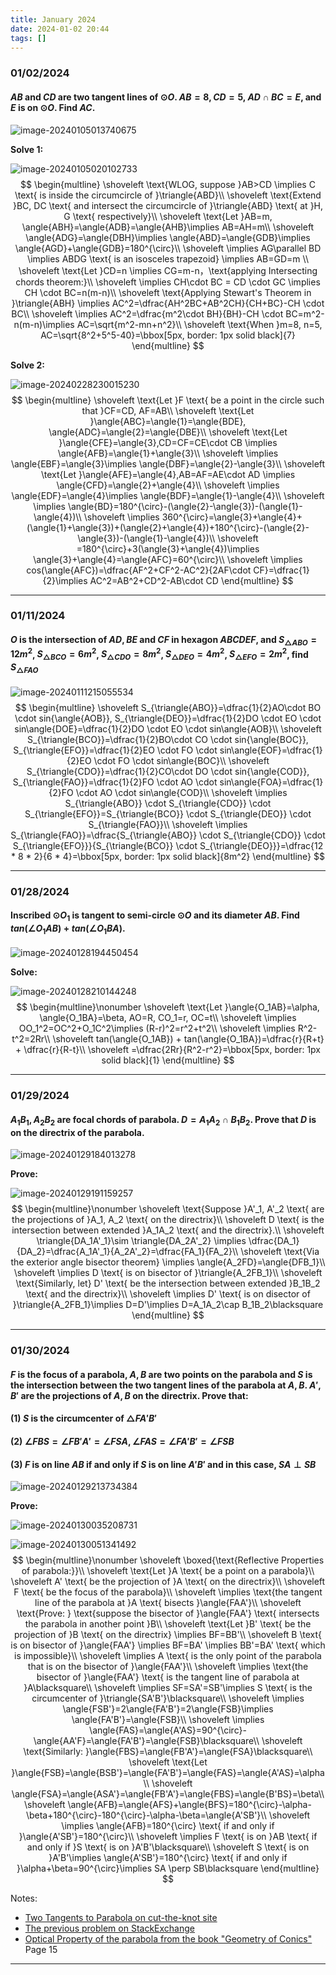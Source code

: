 ```yaml
---
title: January 2024
date: 2024-01-02 20:44
tags: []
---
```


### 01/02/2024

#### $AB$ and $CD$ are two tangent lines of $\odot{O}$. $AB=8, CD=5$, $AD\cap BC=E$, and $E$ is on $\odot{O}$. Find $AC$.

![image-20240105013740675](/assets/images/2024/image-20240102204608865.png)

**Solve 1:**

![image-20240105020102733](/assets/images/2024/image-20240105020102733.png)
$$
\begin{multline}
\shoveleft \text{WLOG, suppose }AB>CD \implies C \text{ is inside the circumcircle of }\triangle{ABD}\\
\shoveleft \text{Extend }BC, DC \text{ and intersect the circumcircle of }\triangle{ABD} \text{ at }H, G \text{ respectively}\\
\shoveleft \text{Let }AB=m, \angle{ABH}=\angle{ADB}=\angle{AHB}\implies AB=AH=m\\
\shoveleft \angle{ADG}=\angle{DBH}\implies \angle{ABD}=\angle{GDB}\implies \angle{AGD}+\angle{GDB}=180^{\circ}\\
\shoveleft \implies AG\parallel BD \implies ABDG \text{ is an isosceles trapezoid} \implies AB=GD=m \\
\shoveleft \text{Let }CD=n \implies CG=m-n，\text{applying Intersecting chords theorem:}\\
\shoveleft \implies CH\cdot BC = CD \cdot GC \implies CH \cdot BC=n(m-n)\\
\shoveleft \text{Applying Stewart's Theorem in }\triangle{ABH} \implies  AC^2=\dfrac{AH^2BC+AB^2CH}{CH+BC}-CH \cdot BC\\
\shoveleft \implies AC^2=\dfrac{m^2\cdot BH}{BH}-CH \cdot BC=m^2-n(m-n)\implies AC=\sqrt{m^2-mn+n^2}\\
\shoveleft \text{When }m=8, n=5, AC=\sqrt{8^2+5^5-40}=\bbox[5px, border: 1px solid black]{7}
\end{multline}
$$

**Solve 2:**

![image-20240228230015230](/assets/images/2024/image-20240228195939223.png)
$$
\begin{multline}
\shoveleft \text{Let }F \text{ be a point in the circle such that }CF=CD, AF=AB\\
\shoveleft \text{Let }\angle{ABC}=\angle{1}=\angle{BDE}, \angle{ADC}=\angle{2}=\angle{DBE}\\
\shoveleft \text{Let }\angle{CFE}=\angle{3},CD=CF=CE\cdot CB \implies \angle{AFB}=\angle{1}+\angle{3}\\
\shoveleft \implies \angle{EBF}=\angle{3}\implies \angle{DBF}=\angle{2}-\angle{3}\\
\shoveleft \text{Let }\angle{AFE}=\angle{4},AB=AF=AE\cdot AD \implies \angle{CFD}=\angle{2}+\angle{4}\\
\shoveleft \implies \angle{EDF}=\angle{4}\implies \angle{BDF}=\angle{1}-\angle{4}\\
\shoveleft \implies \angle{BD}=180^{\circ}-(\angle{2}-\angle{3})-(\angle{1}-\angle{4})\\
\shoveleft \implies 360^{\circ}=\angle{3}+\angle{4}+(\angle{1}+\angle{3})+(\angle{2}+\angle{4})+180^{\circ}-(\angle{2}-\angle{3})-(\angle{1}-\angle{4})\\
\shoveleft =180^{\circ}+3(\angle{3}+\angle{4})\implies \angle{3}+\angle{4}=\angle{AFC}=60^{\circ}\\
\shoveleft \implies cos(\angle{AFC})=\dfrac{AF^2+CF^2-AC^2}{2AF\cdot CF}=\dfrac{1}{2}\implies AC^2=AB^2+CD^2-AB\cdot CD
\end{multline}
$$

---

### 01/11/2024

#### $O$ is the intersection of $AD, BE$ and $CF$ in hexagon $ABCDEF$, and $S_{\triangle{ABO}}=12m^2$,  $S_{\triangle{BCO}}=6m^2$,  $S_{\triangle{CDO}}=8m^2$,  $S_{\triangle{DEO}}=4m^2$,  $S_{\triangle{EFO}}=2m^2$, find  $S_{\triangle{FAO}}$

![image-20240111215055534](/assets/images/2024/image-20240111215055534.png)
$$
\begin{multline}
\shoveleft S_{\triangle{ABO}}=\dfrac{1}{2}AO\cdot BO \cdot sin{\angle{AOB}}, S_{\triangle{DEO}}=\dfrac{1}{2}DO \cdot EO \cdot sin\angle{DOE}=\dfrac{1}{2}DO \cdot EO \cdot sin\angle{AOB}\\
\shoveleft S_{\triangle{BCO}}=\dfrac{1}{2}BO\cdot CO \cdot sin{\angle{BOC}}, S_{\triangle{EFO}}=\dfrac{1}{2}EO \cdot FO \cdot sin\angle{EOF}=\dfrac{1}{2}EO \cdot FO \cdot sin\angle{BOC}\\
\shoveleft S_{\triangle{CDO}}=\dfrac{1}{2}CO\cdot DO \cdot sin{\angle{COD}}, S_{\triangle{FAO}}=\dfrac{1}{2}FO \cdot AO \cdot sin\angle{FOA}=\dfrac{1}{2}FO \cdot AO \cdot sin\angle{COD}\\
\shoveleft \implies S_{\triangle{ABO}} \cdot S_{\triangle{CDO}} \cdot S_{\triangle{EFO}}=S_{\triangle{BCO}} \cdot S_{\triangle{DEO}} \cdot S_{\triangle{FAO}}\\
\shoveleft \implies S_{\triangle{FAO}}=\dfrac{S_{\triangle{ABO}} \cdot S_{\triangle{CDO}} \cdot S_{\triangle{EFO}}}{S_{\triangle{BCO}} \cdot S_{\triangle{DEO}}}=\dfrac{12 * 8 * 2}{6 * 4}=\bbox[5px, border: 1px solid black]{8m^2}
\end{multline}
$$

---

### 01/28/2024

#### Inscribed $\odot{O_1}$ is tangent to semi-circle $\odot{O}$ and its diameter $AB$. Find $tan(\angle{O_1AB}) + tan(\angle{O_1BA})$.

![image-20240128194450454](/assets/images/2024/image-20240128194450454.png)

**Solve:**

![image-20240128210144248](/assets/images/2024/image-20240128210144248.png)
$$
\begin{multline}\nonumber
\shoveleft \text{Let }\angle{O_1AB}=\alpha, \angle{O_1BA}=\beta, AO=R, CO_1=r, OC=t\\
\shoveleft \implies OO_1^2=OC^2+O_1C^2\implies (R-r)^2=r^2+t^2\\
\shoveleft \implies R^2-t^2=2Rr\\
\shoveleft tan(\angle{O_1AB}) + tan(\angle{O_1BA})=\dfrac{r}{R+t} + \dfrac{r}{R-t}\\
\shoveleft =\dfrac{2Rr}{R^2-r^2}=\bbox[5px, border: 1px solid black]{1}
\end{multline}
$$

---

### 01/29/2024

#### $A_1B_1, A_2B_2$ are focal chords of parabola. $D=A_1A_2 \cap B_1B_2$. Prove that $D$ is on the directrix of the parabola.

![image-20240129184013278](/assets/images/2024/image-20240129184013278.png)

**Prove:**

![image-20240129191159257](/assets/images/2024/image-20240129184905318.png)
$$
\begin{multline}\nonumber
\shoveleft \text{Suppose }A'_1, A'_2 \text{ are the projections of }A_1, A_2 \text{ on the directrix}\\
\shoveleft D \text{ is the intersection between extended }A_1A_2 \text{ and the directrix}.\\
\shoveleft \triangle{DA_1A'_1}\sim \triangle{DA_2A'_2} \implies \dfrac{DA_1}{DA_2}=\dfrac{A_1A'_1}{A_2A'_2}=\dfrac{FA_1}{FA_2}\\
\shoveleft \text{Via the exterior angle bisector theorem} \implies \angle{A_2FD}=\angle{DFB_1}\\
\shoveleft \implies D \text{ is on bisector of }\triangle{A_2FB_1}\\
\shoveleft \text{Similarly, let} D' \text{ be the intersection between extended }B_1B_2 \text{ and the directrix}\\
\shoveleft \implies D' \text{ is on disector of }\triangle{A_2FB_1}\implies D=D'\implies D=A_1A_2\cap B_1B_2\blacksquare
\end{multline}
$$

---

### 01/30/2024

#### $F$ is the focus of a parabola, $A,B$ are two points on the parabola and $S$ is the intersection between the two tangent lines of the parabola at $A, B$. $A', B'$ are the projections of $A,B$ on the directrix. Prove that:

#### (1) $S$ is the circumcenter of $\triangle{FA'B'}$

#### (2) $\angle{FBS}=\angle{FB'A'}=\angle{FSA}, \angle{FAS}=\angle{FA'B'}=\angle{FSB}$

#### (3) $F$ is on line $AB$ if and only if $S$ is on line $A'B'$ and in this case, $SA\perp SB$

![image-20240129213734384](/assets/images/2024/image-20240129213734384.png)

**Prove:**

![image-20240130035208731](/assets/images/2024/image-20240130034243549.png)

![image-20240130051341492](/assets/images/2024/image-20240130051341492.png)
$$
\begin{multline}\nonumber
\shoveleft \boxed{\text{Reflective Properties of parabola:}}\\
\shoveleft \text{Let }A \text{ be a point on a parabola}\\
\shoveleft A' \text{ be the projection of }A \text{ on the directrix}\\
\shoveleft F \text{ be the focus of the parabola}\\
\shoveleft \implies \text{the tangent line of the parabola at }A \text{ bisects }\angle{FAA'}\\
\shoveleft \text{Prove: } \text{suppose the bisector of }\angle{FAA'} \text{ intersects the parabola in another point }B\\
\shoveleft \text{Let }B' \text{ be the projection of }B \text{ on the directrix} \implies BF=BB'\\
\shoveleft B \text{ is on bisector of }\angle{FAA'} \implies BF=BA' \implies BB'=BA' \text{ which is impossible}\\
\shoveleft \implies A \text{ is the only point of the parabola that is on the bisector of }\angle{FAA'}\\
\shoveleft \implies \text{the bisector of }\angle{FAA'} \text{ is the tangent line of parabola at }A\blacksquare\\
\shoveleft \implies SF=SA'=SB'\implies S \text{ is the circumcenter of }\triangle{SA'B'}\blacksquare\\
\shoveleft \implies \angle{FSB'}=2\angle{FA'B'}=2\angle{FSB}\implies \angle{FA'B'}=\angle{FSB}\\
\shoveleft \implies \angle{FAS}=\angle{A'AS}=90^{\circ}-\angle{AA'F}=\angle{FA'B'}=\angle{FSB}\blacksquare\\
\shoveleft \text{Similarly: }\angle{FBS}=\angle{FB'A'}=\angle{FSA}\blacksquare\\
\shoveleft \text{Let }\angle{FSB}=\angle{BSB'}=\angle{FA'B'}=\angle{FAS}=\angle{A'AS}=\alpha\\
\shoveleft \angle{FSA}=\angle{ASA'}=\angle{FB'A'}=\angle{FBS}=\angle{B'BS}=\beta\\
\shoveleft \angle{AFB}=\angle{AFS}+\angle{BFS}=180^{\circ}-\alpha-\beta+180^{\circ}-180^{\circ}-\alpha-\beta=\angle{A'SB'}\\
\shoveleft \implies \angle{AFB}=180^{\circ} \text{ if and only if }\angle{A'SB'}=180^{\circ}\\
\shoveleft \implies F \text{ is on }AB \text{ if and only if }S \text{ is on }A'B'\blacksquare\\
\shoveleft S \text{ is on }A'B'\implies \angle{A'SB'}=180^{\circ} \text{ if and only if }\alpha+\beta=90^{\circ}\implies SA \perp SB\blacksquare
\end{multline}
$$

Notes:

- [Two Tangents to Parabola on cut-the-knot site](https://www.cut-the-knot.org/Curriculum/Geometry/ParabolaLambert.shtml)
- [The previous problem on StackExchange](https://math.stackexchange.com/questions/3839729/how-to-solve-this-question-of-parabola-by-only-using-euclidean-geometry/3839766#3839766)
- [Optical Property of the parabola from the book "Geometry of Conics"](https://geometry.ru/books/conic_e.pdf) Page 15

---







